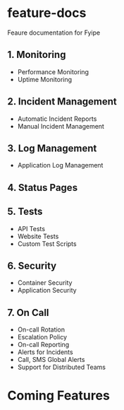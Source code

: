 # feature-docs
Feaure documentation for Fyipe

## 1. Monitoring
* Performance Monitoring
* Uptime Monitoring
## 2. Incident Management
* Automatic Incident Reports
* Manual Incident Management
## 3. Log Management
* Application Log Management
## 4. Status Pages
## 5. Tests
* API Tests
* Website Tests
* Custom Test Scripts
## 6. Security
* Container Security
* Application Security
## 7. On Call
* On-call Rotation
* Escalation Policy
* On-call Reporting
* Alerts for Incidents
* Call, SMS Global Alerts
* Support for Distributed Teams
# Coming Features

     
